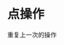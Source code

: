 <!--
 * @Author: hy
 * @Date: 2022-06-12 23:40:06
 * @LastEditors: hy
 * @Description:
 * @LastEditTime: 2022-06-12 23:49:21
 * @FilePath: /til/vim/vim_point_operation.md
 * Copyright 2022 hy, All Rights Reserved.
 * 仅供学习使用~
-->

# 点操作

重复上一次的操作
